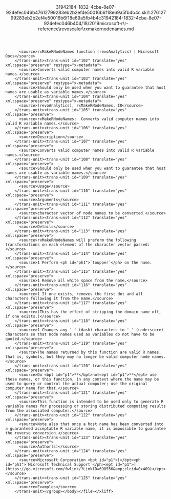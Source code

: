 <?xml version="1.0"?><xliff version="1.2" xmlns="urn:oasis:names:tc:xliff:document:1.2" xmlns:xsi="http://www.w3.org/2001/XMLSchema-instance" xsi:schemaLocation="urn:oasis:names:tc:xliff:document:1.2 xliff-core-1.2-transitional.xsd"><file datatype="xml" original="rxmakernodenames.md" source-language="en-US" target-language="en-US"><header><tool tool-id="mdxliff" tool-name="mdxliff" tool-version="1.0-d1654b2" tool-company="Microsoft" /><xliffext:skl_file_name xmlns:xliffext="urn:microsoft:content:schema:xliffextensions">31942184-1832-4cbe-8e07-924efec046b47612799283eb2b2ef4e50016b6f18e69a5fb4b4c.skl</xliffext:skl_file_name><xliffext:version xmlns:xliffext="urn:microsoft:content:schema:xliffextensions">1.2</xliffext:version><xliffext:ms.openlocfilehash xmlns:xliffext="urn:microsoft:content:schema:xliffextensions">7612799283eb2b2ef4e50016b6f18e69a5fb4b4c</xliffext:ms.openlocfilehash><xliffext:ms.sourcegitcommit xmlns:xliffext="urn:microsoft:content:schema:xliffextensions">31942184-1832-4cbe-8e07-924efec046b4</xliffext:ms.sourcegitcommit><xliffext:ms.lasthandoff xmlns:xliffext="urn:microsoft:content:schema:xliffextensions">04/18/2019</xliffext:ms.lasthandoff><xliffext:ms.openlocfilepath xmlns:xliffext="urn:microsoft:content:schema:xliffextensions">microsoft-r\r-reference\revoscaler\rxmakernodenames.md</xliffext:ms.openlocfilepath></header><body><group id="content" extype="content"><trans-unit id="101" translate="yes" xml:space="preserve" restype="x-metadata">
          <source>rxMakeRNodeNames function (revoAnalytics) | Microsoft Docs</source>
        </trans-unit><trans-unit id="102" translate="yes" xml:space="preserve" restype="x-metadata">
          <source>Converts valid computer names into valid R variable names.</source>
        </trans-unit><trans-unit id="103" translate="yes" xml:space="preserve" restype="x-metadata">
          <source>Should only be used when you want to guarantee that host  names are usable as variable names.</source>
        </trans-unit><trans-unit id="104" translate="yes" xml:space="preserve" restype="x-metadata">
          <source>(revoAnalytics), rxMakeRNodeNames, IO</source>
        </trans-unit><trans-unit id="105" translate="yes" xml:space="preserve">
          <source>rxMakeRNodeNames:  Converts valid computer names into valid R variable names.</source>
        </trans-unit><trans-unit id="106" translate="yes" xml:space="preserve">
          <source>Description</source>
        </trans-unit><trans-unit id="107" translate="yes" xml:space="preserve">
          <source>Converts valid computer names into valid R variable names.</source>
        </trans-unit><trans-unit id="108" translate="yes" xml:space="preserve">
          <source>Should only be used when you want to guarantee that host names are usable as variable names.</source>
        </trans-unit><trans-unit id="109" translate="yes" xml:space="preserve">
          <source>Usage</source>
        </trans-unit><trans-unit id="110" translate="yes" xml:space="preserve">
          <source>Arguments</source>
        </trans-unit><trans-unit id="111" translate="yes" xml:space="preserve">
          <source>character vector of node names to be converted.</source>
        </trans-unit><trans-unit id="112" translate="yes" xml:space="preserve">
          <source>Details</source>
        </trans-unit><trans-unit id="113" translate="yes" xml:space="preserve">
          <source>rxMakeRNodeNames will preform the following transformations on each element of the character vector passed:</source>
        </trans-unit><trans-unit id="114" translate="yes" xml:space="preserve">
          <source>1 Perform <ph id="ph1">`toupper`</ph> on the name.</source>
        </trans-unit><trans-unit id="115" translate="yes" xml:space="preserve">
          <source>1 Remove all white space from the name.</source>
        </trans-unit><trans-unit id="116" translate="yes" xml:space="preserve">
          <source>1 If one exists, removes the first dot and all characters following it from the name.</source>
        </trans-unit><trans-unit id="117" translate="yes" xml:space="preserve">
          <source>(This has the effect of stripping the domain name off, if one exists.)</source>
        </trans-unit><trans-unit id="118" translate="yes" xml:space="preserve">
          <source>1 Changes any '-' (dash) characters to '_' (underscore) characters so that node names used as variables do not have to be quoted.</source>
        </trans-unit><trans-unit id="119" translate="yes" xml:space="preserve">
          <source>The names returned by this function are valid R names, that is, symbols, but they may no longer be valid computer node names.</source>
        </trans-unit><trans-unit id="120" translate="yes" xml:space="preserve">
          <source>Do <bpt id="p1">**</bpt>not<ept id="p1">**</ept> use these names, or this function, in any context where the name may be used to query or control the actual computer; use the original computer name for that.</source>
        </trans-unit><trans-unit id="121" translate="yes" xml:space="preserve">
          <source>This function is intended to be used only to generate R variable names for processing or storing distributed computing results from the associated computer.</source>
        </trans-unit><trans-unit id="122" translate="yes" xml:space="preserve">
          <source>Note also that once a host name has been converted into a guaranteed acceptable R variable name, it is impossible to guarantee the reverse conversion.</source>
        </trans-unit><trans-unit id="123" translate="yes" xml:space="preserve">
          <source>Author(s)</source>
        </trans-unit><trans-unit id="124" translate="yes" xml:space="preserve">
          <source>Microsoft Corporation <bpt id="p1">[</bpt><ph id="ph1">`Microsoft Technical Support`</ph><ept id="p1">](https://go.microsoft.com/fwlink/?LinkID=698556&amp;clcid=0x409)</ept></source>
        </trans-unit><trans-unit id="125" translate="yes" xml:space="preserve">
          <source>Examples</source>
        </trans-unit></group></body></file></xliff>